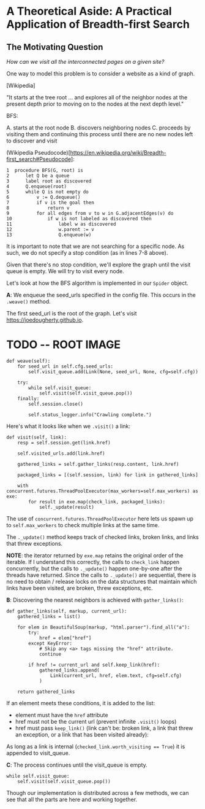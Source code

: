 # A Theoretical Aside: A Practical Application of Breadth-first Search #


## The Motivating Question ##


*How can we visit all the interconnected pages on a given site?*


One way to model this problem is to consider a website as a kind of graph. 



[Wikipedia]

"It starts at the tree root ... and explores all of the neighbor nodes at the present depth prior to moving on to the nodes at the next depth level."


BFS:


A. starts at the root node
B. discovers neighboring nodes 
C. proceeds by visiting them and continuing this process until there are no new nodes left to discover and visit


(Wikipedia Pseudocode)[https://en.wikipedia.org/wiki/Breadth-first_search#Pseudocode]:


	1  procedure BFS(G, root) is
	2      let Q be a queue
	3      label root as discovered	
	4      Q.enqueue(root)			
	5      while Q is not empty do
	6          v := Q.dequeue()
	7          if v is the goal then
	8              return v
	9          for all edges from v to w in G.adjacentEdges(v) do
	10             if w is not labeled as discovered then
	11                 label w as discovered
	12                 w.parent := v
	13                 Q.enqueue(w)



It is important to note that we are not searching for a specific node. As such, we do not specify a stop condition (as in lines 7-8 above).


Given that there's no stop condition, we'll explore the graph until the visit queue is empty. We will try to visit every node.


Let's look at how the BFS algorithm is implemented in our `Spider` object.


**A**: We enqueue the seed_urls specified in the config file. This occurs in the `.weave()` method.


The first seed_url is the root of the graph. Let's visit https://joedougherty.github.io.


# TODO -- ROOT IMAGE


    def weave(self):
        for seed_url in self.cfg.seed_urls:
            self.visit_queue.add(Link(None, seed_url, None, cfg=self.cfg))

        try:
            while self.visit_queue:
                self.visit(self.visit_queue.pop())
        finally:
            self.session.close()

            self.status_logger.info("Crawling complete.")


Here's what it looks like when we `.visit()` a link:


    def visit(self, link):
        resp = self.session.get(link.href)

        self.visited_urls.add(link.href)

        gathered_links = self.gather_links(resp.content, link.href)

        packaged_links = [(self.session, link) for link in gathered_links]

        with concurrent.futures.ThreadPoolExecutor(max_workers=self.max_workers) as exe:
            for result in exe.map(check_link, packaged_links):
                self._update(result)


The use of `concurrent.futures.ThreadPoolExecutor` here lets us spawn up to `self.max_workers` to check multiple links at the same time.


The `._update()` method keeps track of checked links, broken links, and links that threw exceptions.


**NOTE**: the iterator returned by `exe.map` retains the original order of the iterable. If I understand this correctly, the calls to `check_link` happen concurrently, but the calls to `._update()` happen one-by-one after the threads have returned. Since the calls to `._update()` are sequential, there is no need to obtain / release locks on the data structures that maintain which links have been visited, are broken, threw exceptions, etc. 


**B**: Discovering the nearest neighbors is achieved with `gather_links()`:


    def gather_links(self, markup, current_url):
        gathered_links = list()

        for elem in BeautifulSoup(markup, "html.parser").find_all("a"):
            try:
                href = elem["href"]
            except KeyError:
                # Skip any <a> tags missing the "href" attribute.
                continue

            if href != current_url and self.keep_link(href):
                gathered_links.append(
                    Link(current_url, href, elem.text, cfg=self.cfg)
                )
        
        return gathered_links
    

If an element meets these conditions, it is added to the list:

* element must have the `href` attribute 
* href must not be the current url (prevent infinite `.visit()` loops)
* href must pass `keep_link()` (link can't be: broken link, a link that threw an exception, or a link that has been visited already):

As long as a link is internal (`checked_link.worth_visiting == True`) it is appended to visit_queue.

**C**: The process continues until the visit_queue is empty. 


    while self.visit_queue:
        self.visit(self.visit_queue.pop())


Though our implementation is distributed across a few methods, we can see that all the parts are here and working together.

